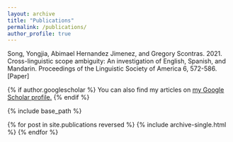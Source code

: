 ```yaml
---
layout: archive
title: "Publications"
permalink: /publications/
author_profile: true
---
```


Song, Yongjia, Abimael Hernandez Jimenez, and Gregory Scontras. 2021. Cross-linguistic scope ambiguity:
An investigation of English, Spanish, and Mandarin. Proceedings of the Linguistic Society of
America 6, 572-586. [Paper]

{% if author.googlescholar %}
  You can also find my articles on <u><a href="{{author.googlescholar}}">my Google Scholar profile</a>.</u>
{% endif %}

{% include base_path %}

{% for post in site.publications reversed %}
  {% include archive-single.html %}
{% endfor %}
